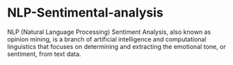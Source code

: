# NLP-Sentimental-analysis
NLP (Natural Language Processing) Sentiment Analysis, also known as opinion mining, is a branch of artificial intelligence and computational linguistics that focuses on determining and extracting the emotional tone, or sentiment, from text data.
